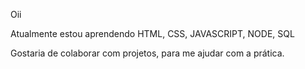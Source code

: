 Oii

Atualmente  estou aprendendo HTML, CSS, JAVASCRIPT, NODE, SQL

Gostaria de colaborar com  projetos, para me ajudar com a prática.
